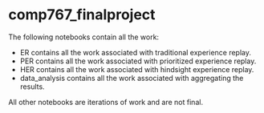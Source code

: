 # comp767_finalproject

The following notebooks contain all the work:

- ER contains all the work associated with traditional experience replay.
- PER contains all the work associated with prioritized experience replay.
- HER contains all the work associated with hindsight experience replay.
- data_analysis contains all the work associated with aggregating the results.

All other notebooks are iterations of work and are not final.
